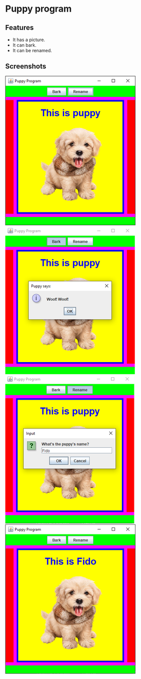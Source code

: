 # Puppy program

## Features
* It has a picture.
* It can bark.
* It can be renamed.

## Screenshots
![main](ss/main.png)
![bark](ss/bark.png)
![rename](ss/rename.png)
![renamed](ss/renamed.png)
